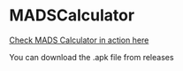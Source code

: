 # MADSCalculator


[Check MADS Calculator in action here](https://vimeo.com/576158952)

You can download the .apk file from releases
